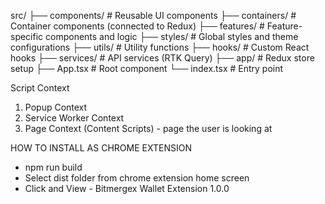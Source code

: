 src/
├── components/     # Reusable UI components
├── containers/     # Container components (connected to Redux)
├── features/       # Feature-specific components and logic
├── styles/         # Global styles and theme configurations
├── utils/          # Utility functions
├── hooks/          # Custom React hooks
├── services/       # API services (RTK Query)
├── app/            # Redux store setup
├── App.tsx         # Root component
└── index.tsx       # Entry point


Script Context

1. Popup Context
2. Service Worker Context 
3. Page Context (Content Scripts) - page the user is looking at


HOW TO INSTALL AS CHROME EXTENSION

- npm run build
- Select dist folder from chrome extension home screen
- Click and  View - Bitmergex Wallet Extension 1.0.0
